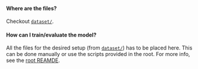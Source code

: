 #### Where are the files?
Checkout [`dataset/`](../../dataset/).

#### How can I train/evaluate the model?
All the files for the desired setup (from [`dataset/`](../../dataset/)) has to be placed here. This can be done manually or use the scripts provided in the root. For more info, see the [root REAMDE](../../README.md#helper-script-to-move-data-files).